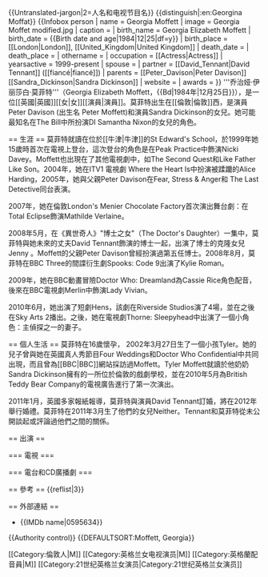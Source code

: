 {{Untranslated-jargon|2=人名和电视节目名}}
{{distinguish|:en:Georgina Moffat}}
{{Infobox person
| name            = Georgia Moffett
| image           = Georgia Moffet modified.jpg
| caption         = <!-- Do not add the picture of Moffett as Jenny. Images of characters are not allowed to be used in this way because it is replaceable fair use. See [[WP:NFCC|WP:NFCC]] -->
| birth_name       = Georgia Elizabeth Moffett
| birth_date       = {{Birth date and age|1984|12|25|df=y}}
| birth_place      = [[London|London]], [[United_Kingdom|United Kingdom]]
| death_date       =
| death_place      =
| othername       =
| occupation      = [[Actress|Actress]]
| yearsactive     = 1999-present
| spouse          =
| partner = [[David_Tennant|David Tennant]] ([[fiancé|fiancé]])
| parents         = [[Peter_Davison|Peter Davison]]<br>[[Sandra_Dickinson|Sandra Dickinson]]
| website         =
| awards          =
}}
'''乔治娅·伊丽莎白·莫菲特'''（Georgia Elizabeth Moffett，{{Bd|1984年|12月25日}}），是一位[[英國|英國]][[女|女]][[演員|演員]]。莫菲特出生在[[倫敦|倫敦]]西，是演員Peter Davison (出生名 Peter Moffett)和演員Sandra Dickinson的女兒。她可能最知名在The Bill中所扮演DI Samantha Nixon的女兒的角色。

== 生涯 ==
莫菲特就讀在位於[[牛津|牛津]]的St Edward's School，於1999年她15歲時首次在電視上登台，這次登台的角色是在Peak Practice中飾演Nicki Davey。Moffett也出現在了其他電視劇中，如The Second Quest和Like Father Like Son。2004年，她在ITV1 電視劇 Where the Heart Is中扮演被蹂躪的Alice Harding，2005年，她與父親Peter Davison在Fear, Stress & Anger和 The Last Detective同台表演。

2007年，她在倫敦London's Menier Chocolate Factory首次演出舞台劇：在Total Eclipse飾演Mathilde Verlaine。

2008年5月，在《異世奇人》"博士之女"（The Doctor's Daughter）一集中，莫菲特與她未來的丈夫David Tennant飾演的博士一起，出演了博士的克隆女兒Jenny 。Moffett的父親Peter Davison曾經扮演過第五任博士。2008年8月，莫菲特在BBC Three的間諜衍生劇Spooks: Code 9出演了Kylie Roman。

2009年，她在BBC動畫冒險Doctor Who: Dreamland為Cassie Rice角色配音，後來在BBC電視劇Merlin中飾演Lady Vivian。

2010年6月，她出演了短劇Hens，該劇在Riverside Studios演了4場，並在之後在Sky Arts 2播出。之後，她在電視劇Thorne: Sleepyhead中出演了一個小角色：主偵探之一的妻子。

== 個人生活 ==
莫菲特在16歲懷孕， 2002年3月27日生了一個小孩Tyler。她的兒子曾與她在英國真人秀節目Four Weddings和Doctor Who Confidential中共同出現，而且曾為[[BBC|BBC]]網站採訪過Moffett。Tyler Moffett就讀於他奶奶Sandra Dickinson擁有的一所位於倫敦的戲劇學校，並在2010年5月為British Teddy Bear Company的電視廣告進行了第一次演出。

2011年1月，英國多家報紙報導，莫菲特與演員David Tennant訂婚，將在2012年舉行婚禮。莫菲特在2011年3月生了他們的女兒Neither。Tennant和莫菲特從未公開談起或評論過他們之間的關係。

== 出演 ==

=== 電視 ===

=== 電台和CD廣播劇 ===

== 參考 ==
{{reflist|3}}

== 外部連結 ==

* {{IMDb name|0595634}}


{{Authority control}}
{{DEFAULTSORT:Moffett, Georgia}}

[[Category:倫敦人|M]]
[[Category:英格兰女电视演员|M]]
[[Category:英格蘭配音員|M]]
[[Category:21世纪英格兰女演员|Category:21世纪英格兰女演员]]